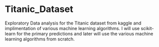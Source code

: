# Titanic_Dataset
Exploratory Data analysis for the Titanic dataset from kaggle and implimentation of various machine learning algorithms.
I will use scikit- learn for the primary predictions and later will use the various machine learning algorithms from scratch.
